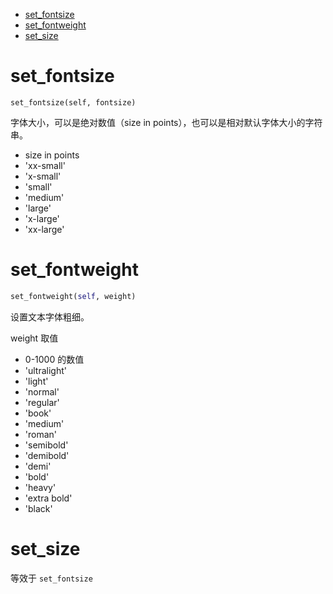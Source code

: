 - [set_fontsize](#set_fontsize)
- [set_fontweight](#set_fontweight)
- [set_size](#set_size)

# set_fontsize
```
set_fontsize(self, fontsize)
```
字体大小，可以是绝对数值（size in points），也可以是相对默认字体大小的字符串。
- size in points
- 'xx-small'
- 'x-small'
- 'small'
- 'medium'
- 'large'
- 'x-large'
- 'xx-large'

# set_fontweight
```py
set_fontweight(self, weight)
```
设置文本字体粗细。

weight 取值
- 0-1000 的数值
- 'ultralight'
- 'light'
- 'normal'
- 'regular'
- 'book'
- 'medium'
- 'roman'
- 'semibold'
- 'demibold'
- 'demi'
- 'bold'
- 'heavy'
- 'extra bold'
- 'black'

# set_size
等效于 `set_fontsize`